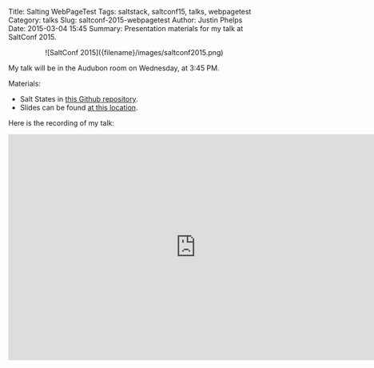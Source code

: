 Title: Salting WebPageTest
Tags: saltstack, saltconf15, talks, webpagetest
Category: talks
Slug: saltconf-2015-webpagetest
Author: Justin Phelps
Date: 2015-03-04 15:45
Summary: Presentation materials for my talk at SaltConf 2015.

<center>![SaltConf 2015]({filename}/images/saltconf2015.png)</center>

My talk will be in the Audubon room on Wednesday, at 3:45 PM.

Materials:

 * Salt States in [this Github repository](https://github.com/linuturk/webpagetest).
 * Slides can be found [at this location]({filename}/slides/WebPageTest-SaltConf_2015.pdf).

Here is the recording of my talk:

<iframe width="750" height="452" src="https://www.youtube.com/embed/BWlCoXFdWmU" frameborder="0" allowfullscreen></iframe>
